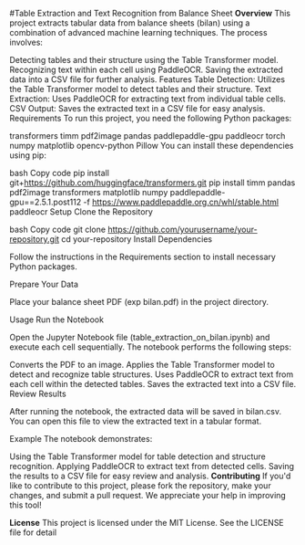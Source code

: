 #Table Extraction and Text Recognition from Balance Sheet
**Overview**
This project extracts tabular data from balance sheets (bilan) using a combination of advanced machine learning techniques. The process involves:

Detecting tables and their structure using the Table Transformer model.
Recognizing text within each cell using PaddleOCR.
Saving the extracted data into a CSV file for further analysis.
Features
Table Detection: Utilizes the Table Transformer model to detect tables and their structure.
Text Extraction: Uses PaddleOCR for extracting text from individual table cells.
CSV Output: Saves the extracted text in a CSV file for easy analysis.
Requirements
To run this project, you need the following Python packages:

transformers
timm
pdf2image
pandas
paddlepaddle-gpu
paddleocr
torch
numpy
matplotlib
opencv-python
Pillow
You can install these dependencies using pip:

bash
Copy code
pip install git+https://github.com/huggingface/transformers.git
pip install timm pandas pdf2image transformers matplotlib numpy paddlepaddle-gpu==2.5.1.post112 -f https://www.paddlepaddle.org.cn/whl/stable.html paddleocr
Setup
Clone the Repository

bash
Copy code
git clone https://github.com/yourusername/your-repository.git
cd your-repository
Install Dependencies

Follow the instructions in the Requirements section to install necessary Python packages.

Prepare Your Data

Place your balance sheet PDF (exp bilan.pdf) in the project directory.

Usage
Run the Notebook

Open the Jupyter Notebook file (table_extraction_on_bilan.ipynb) and execute each cell sequentially. The notebook performs the following steps:

Converts the PDF to an image.
Applies the Table Transformer model to detect and recognize table structures.
Uses PaddleOCR to extract text from each cell within the detected tables.
Saves the extracted text into a CSV file.
Review Results

After running the notebook, the extracted data will be saved in bilan.csv. You can open this file to view the extracted text in a tabular format.

Example
The notebook demonstrates:

Using the Table Transformer model for table detection and structure recognition.
Applying PaddleOCR to extract text from detected cells.
Saving the results to a CSV file for easy review and analysis.
**Contributing**
If you'd like to contribute to this project, please fork the repository, make your changes, and submit a pull request. We appreciate your help in improving this tool!

**License**
This project is licensed under the MIT License. See the LICENSE file for detail
